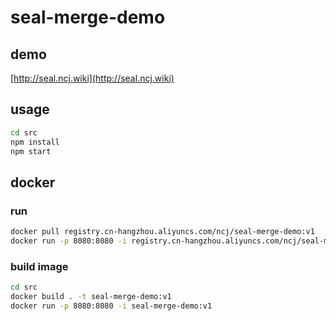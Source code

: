 # seal-merge-demo

## demo

[http://seal.ncj.wiki](http://seal.ncj.wiki)

## usage

```bash
cd src
npm install
npm start
```

## docker

### run

```bash
docker pull registry.cn-hangzhou.aliyuncs.com/ncj/seal-merge-demo:v1
docker run -p 8080:8080 -i registry.cn-hangzhou.aliyuncs.com/ncj/seal-merge-demo:v1
```

### build image

```bash
cd src
docker build . -t seal-merge-demo:v1
docker run -p 8080:8080 -i seal-merge-demo:v1
```